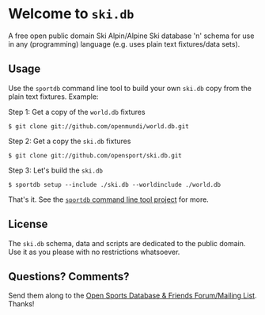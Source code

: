 # Welcome to `ski.db`

A free open public domain Ski Alpin/Alpine Ski database 'n' schema for use in any (programming) language
(e.g. uses plain text fixtures/data sets).


## Usage

Use the `sportdb` command line tool to build your own `ski.db` copy
from the plain text fixtures.  Example:

Step 1:  Get a copy of the `world.db` fixtures

    $ git clone git://github.com/openmundi/world.db.git

Step 2:  Get a copy the `ski.db` fixtures

    $ git clone git://github.com/opensport/ski.db.git

Step 3:  Let's build the `ski.db`

    $ sportdb setup --include ./ski.db --worldinclude ./world.db

That's it.
See the [`sportdb` command line tool project](https://github.com/geraldb/sport.db.ruby) for more.


## License

The `ski.db` schema, data and scripts are dedicated to the public domain.
Use it as you please with no restrictions whatsoever.

## Questions? Comments?

Send them along to the [Open Sports Database & Friends Forum/Mailing List](http://groups.google.com/group/opensport). Thanks!
